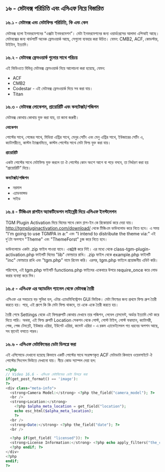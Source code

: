 ## ১৬ - মেটাবক্স পরিচিতি এবং এসিএফ নিয়ে বিস্তারিত

### ১৬.১ - মেটাবক্স এবং মেটাফিল্ড পরিচিতি, কি এবং কেন

মেটাবক্স হলো ইনফরমেশনের “এক্সটা ইনফরমেশন”। মেটা ইনফরমেশনের জন্য ওয়ার্ডপ্রেসের আলাদা এপিআই আছে। মেটাবক্সের জন্য থার্ডপার্টি অনেক ফ্রেমওয়ার্ক আছে, সেগুলো ব্যবহার করা উচিত। যেমন: CMB2, ACF, কোডস্টার, টাইটান, ইত্যাদি।

### ১৬.২ - মেটাবক্স ফ্রেমওয়ার্ক গুলোর সাথে পরিচয়

এই ভিডিওতে বিভিন্ন মেটাবক্স ফ্রেমওয়ার্ক নিয়ে আলোচনা করা হয়েছে, যেমন:

- ACF
- CMB2
- Codestar - এই মেটাবক্স ফ্রেমওয়ার্ক দিয়ে সব করা যায়।
- Titan

### ১৬.৩ - মেটাবক্স লোকেশন, প্রায়োরিটি এবং কনটেক্সট/পজিশন

মেটাবক্স কোথায় কোথায় যুক্ত করা যায়, তা জানা জরুরী।

**লোকেশন**

পোস্টের সাথে, পেজের সাথে, মিডিয়া এন্ট্রির সাথে, মেনুর সেটিং এবং মেনু এন্ট্রির সাথে, ইউজারের সেটিং এ, ক্যাটাগরীতে, কাস্টম ট্যাক্সনমিতে, কাস্টম পোস্টের সাথে মেটা ফিল্ড যুক্ত করা যায়।

**প্রায়োরিটি**

একটা পোস্টের সাথে মেটাফিল্ড যুক্ত করলে তা ঐ পোস্টের কোন অংশে আগে বা পড়ে বসবে, তা নির্ধারণ করা হয় “প্রায়োরিটি” দিয়ে।

**কনটেক্সট/পজিশন**

- নরমাল
- এ্যাডভান্সড
- সাইড

### ১৬.৪ - টিজিএম প্লাগইন অ্যাকটিভেশন লাইব্রেরী দিয়ে এসিএফ ইনস্টলেশন

TGM Plugin Activation দিয়ে থিমের সাথে কোন প্লাগ-ইন কে রিকোয়ার্ড করে দেয়া যায়। http://tgmpluginactivation.com/download/ থেকে টিজিএম ডাউনলোড করে নিতে হবে। এ সময় "I'm going to use TGMPA in a:" এবং "I intend to distribute the theme via:" এই দু’টো অপশনে "Theme" এবং "ThemeForst" চুজ করে নিতে হবে।

ডাউনলোডে একটা .zip ফাইল পাওয়া যাবে। এক্সট্রাক্ট করে নিই। এর মধ্যে থেকে class-tgm-plugin-activation.php ফাইলটি থিমের "lib" ফোল্ডারে রাখি। .zip ফাইল থেকে example.php ফাইলটি "inc" ফোল্ডারে রাখি এবং "tgm.php" নামে রিনেম করি। এরপর, tgm.php ফাইলে প্রয়োজনীয় এডিট করি।

পরিশেষে, এই tgm.php ফাইলটি functions.php ফাইলের একেবারে উপরে require_once করে লোড করার ব্যবস্থা করে দিব।

### ১৬.৫ - এসিএফ এর অ্যাডমিন প্যানেল থেকে মেটাবক্স তৈরী

এসিএফ এর সবচেয়ে বড় সুবিধা হল, এটার এ্যাডমিনিস্ট্রেশন GUI ভিত্তিক। মেটা ফিল্ডের জন্য প্রথমে ফিল্ড গ্রুপ তৈরী করতে হয়। পরে, এই গ্রুপে কি কি মেটা ফিল্ড থাকবে, তা একে একে তৈরী করতে হয়।

তৈরী শেষে Settings থেকে এই ফিল্ডগ্রুপটি কোথায় দেখাবে তার পজিশন, লেবেল প্লেসমেন্ট, অর্ডার ইত্যাদি সেট করে দিতে পারি। অথবা, এই ফিল্ড গ্রুপটি Location সেকশন থেকে পোস্ট, পোস্ট টাইপ, পোস্ট ফরম্যান, ক্যাটাগরী, পেজ, পেজ টেমপ্লেট, ইউজার এরিয়া, ইউগেট এরিয়া, কমেন্ট এরিয়া - এ রকম এ্যাভেইলেবল গত ধরনের অপশন আছে, সব স্থানেই বসাতে পারব।

### ১৬.৬ - এসিএফ মেটাফিল্ডের ডেটা ডিসপ্লে করা 

এই এপিসোডে দেখানো হয়েছে কিভাবে একটি পোস্টের সাথে সংরক্ষণকৃত ACF মেটাডাটা কিভাবে ওয়েবসাইটে ঐ পোস্টের সিংগেল ভিউতে দেখানো যায়। নীচে কোড স্যাম্পল দেয়া হল:

```php
<?php
// Video 16.6 - এসিএফ মেটাফিল্ডের ডেটা ডিসপ্লে করা
if(get_post_format() == 'image'):
?>
<div class="meta-info">
  <strong>Camera Model:</strong> <?php the_field("camera_model"); ?>
  <br />
  <strong>Location:</strong>
    <?php $alpha_meta_location = get_field("location");
    echo esc_html($alpha_meta_location);
    ?>
  <br />
  <strong>Date:</strong> <?php the_field("date"); ?>
  <br />

  <?php if(get_field( "licensed")): ?>
  <strong>License Information:</strong> <?php echo apply_filters("the_content", get_field('license_information')); ?>
  <?php endif; ?>
</div>
<?php
endif;
?>
```
